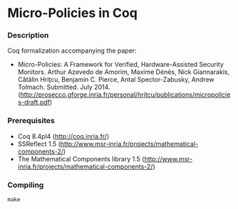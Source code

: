# Micro-Policies in Coq

### Description

Coq formalization accompanying the paper:
- Micro-Policies: A Framework for Verified, Hardware-Assisted Security Monitors. Arthur Azevedo de Amorim, Maxime Dénès, Nick Giannarakis, Cătălin Hriţcu, Benjamin C. Pierce, Antal Spector-Zabusky, Andrew Tolmach. Submitted. July 2014. (http://prosecco.gforge.inria.fr/personal/hritcu/publications/micropolicies-draft.pdf)

### Prerequisites

- Coq 8.4pl4 (http://coq.inria.fr/)
- SSReflect 1.5 (http://www.msr-inria.fr/projects/mathematical-components-2/)
- The Mathematical Components library 1.5
  (http://www.msr-inria.fr/projects/mathematical-components-2/)

### Compiling

    make
